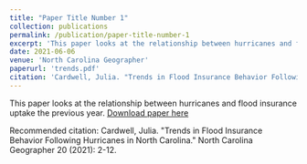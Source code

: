 ```yaml
---
title: "Paper Title Number 1"
collection: publications
permalink: /publication/paper-title-number-1
excerpt: 'This paper looks at the relationship between hurricanes and flood insurance uptake the previous year.'
date: 2021-06-06
venue: 'North Carolina Geographer'
paperurl: 'trends.pdf'
citation: 'Cardwell, Julia. "Trends in Flood Insurance Behavior Following Hurricanes in North Carolina." North Carolina Geographer 20 (2021): 2-12.'
---
```

This paper looks at the relationship between hurricanes and flood insurance uptake the previous year. 
[Download paper here](http://jucardwell.github.io/files/trends.pdf)

Recommended citation: Cardwell, Julia. "Trends in Flood Insurance Behavior Following Hurricanes in North Carolina." North Carolina Geographer 20 (2021): 2-12.